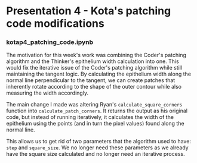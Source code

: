# Presentation 4 - Kota's patching code modifications
### kotap4_patching_code.ipynb

The motivation for this week's work was combining the Coder's patching algorithm and the Thinker's epithelium width calculation into one. This would fix the iterative issue of the Coder's patching algorithm while still maintaining the tangent logic. By calculating the epithelium width along the normal line perpendicular to the tangent, we can create patches that inherently rotate according to the shape of the outer contour while also measuring the width accordingly. 

The main change I made was altering Ryan's `calculate_square_corners` function into `calculate_patch_corners`. It returns the output as his original code, but instead of running iteratively, it calculates the width of the epithelium using the points (and in turn the pixel values) found along the normal line. 

This allows us to get rid of two parameters that the algorithm used to have: `step` and `square_size`. We no longer need these parameters as we already have the square size calculated and no longer need an iterative process. 
